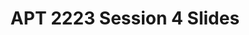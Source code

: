 ---
title: APT 2223 Session 4 Slides
redirect_to: https://docs.google.com/presentation/d/174mt6bE8vdWcfG3Z4DqfJDN6_91xWxOZx1aiNKvAbho/edit?usp=sharing
redirect_from: 
  - /APT2223Session4Slides
  - /apt2223session4slides
---